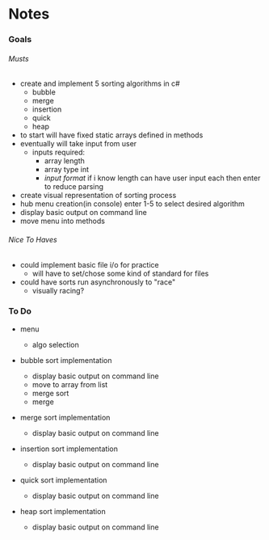 # Notes

### Goals
###### Musts
- create and implement 5 sorting algorithms in c#
    - bubble
    - merge 
    - insertion
    - quick
    - heap 
- to start will have fixed static arrays defined in methods
- eventually will take input from user
    - inputs required:
        - array length 
        - array type int
        - *input format* if i know length can have user input each then enter to reduce parsing
- create visual representation of sorting process
- hub menu creation(in console) enter 1-5 to select desired algorithm
- display basic output on command line
- move menu into methods

###### Nice To Haves
- could implement basic file i/o for practice
    - will have to set/chose some kind of standard for files
- could have sorts run asynchronously to "race" 
    - visually racing?

### To Do
- menu 
    - algo selection
- bubble sort implementation
    - display basic output on command line
    - move to array from list
    - merge sort
    - merge




- merge sort implementation
    - display basic output on command line
- insertion sort implementation
    - display basic output on command line
- quick sort implementation
    - display basic output on command line
- heap sort implementation
    - display basic output on command line


